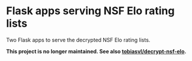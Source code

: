 # Flask apps serving NSF Elo rating lists

Two Flask apps to serve the decrypted NSF Elo rating lists.

**This project is no longer maintained. See also [tobiasvl/decrypt-nsf-elo](https://github.com/tobiasvl/decrypt-nsf-elo).**
